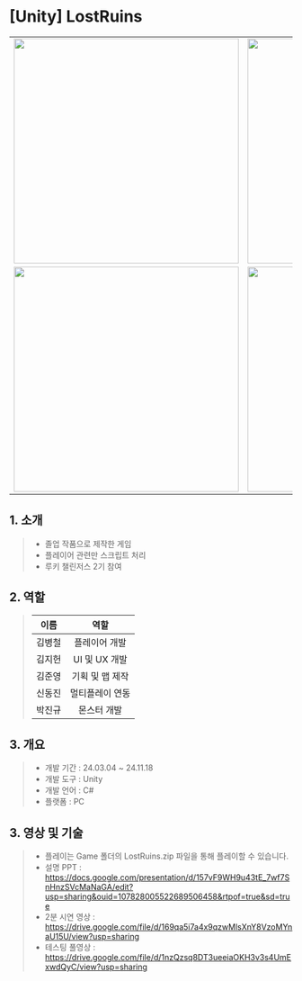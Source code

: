 # [Unity] LostRuins

<table>
  <tr>
    <td><img src="https://github.com/user-attachments/assets/ef0423dd-7cfe-42ba-891c-92a25652efcf" width = "400"></td>
    <td><img src="https://github.com/user-attachments/assets/c5f1fda6-362d-4e86-a7a0-c72c73abf27c" width = "400"></td>
  </tr>
  <tr>
    <td><img src="https://github.com/user-attachments/assets/804bfb6e-bb2b-4aec-8bb8-a2123c3bed50" width="400"/></td>
    <td><img src="https://github.com/user-attachments/assets/0415b179-1921-4d87-a612-1102f6926cec" width="400"/></td>
  </tr>
</table>

## 1. 소개
> - 졸업 작품으로 제작한 게임
> - 플레이어 관련만 스크립트 처리
> - 루키 챌린저스 2기 참여
## 2. 역할
> | 이름 | 역할 |
> |:---:|:---:|
> | 김병철 | 플레이어 개발 |
> | 김지헌 | UI 및 UX 개발 |
> | 김준영 | 기획 및 맵 제작 |
> | 신동진 | 멀티플레이 연동  |
> | 박진규 | 몬스터 개발 |
## 3. 개요
> - 개발 기간 : 24.03.04 ~ 24.11.18
> - 개발 도구 : Unity
> - 개발 언어 : C#
> - 플랫폼 : PC
## 3. 영상 및 기술
> - 플레이는 Game 폴더의 LostRuins.zip 파일을 통해 플레이할 수 있습니다.
> - 설명 PPT : https://docs.google.com/presentation/d/157vF9WH9u43tE_7wf7SnHnzSVcMaNaGA/edit?usp=sharing&ouid=107828005522689506458&rtpof=true&sd=true
> - 2분 시연 영상 : https://drive.google.com/file/d/169qa5i7a4x9qzwMlsXnY8VzoMYnaU15U/view?usp=sharing
> - 테스팅 풀영상 : https://drive.google.com/file/d/1nzQzsq8DT3ueeiaOKH3v3s4UmExwdQyC/view?usp=sharing
